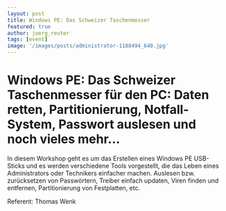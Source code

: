 ```yaml
---
layout: post
title: Windows PE: Das Schweizer Taschenmesser 
featured: true
author: joerg_reuter
tags: [event]
image: '/images/posts/administrator-1188494_640.jpg'
---
```


# Windows PE: Das Schweizer Taschenmesser für den PC: Daten retten, Partitionierung, Notfall-System, Passwort auslesen und noch vieles mehr...

In diesem Workshop geht es um das Erstellen eines Windows PE USB-Sticks und es werden verschiedene Tools vorgestellt, die das Leben eines Administrators oder Technikers einfacher  machen. Auslesen bzw. zurücksetzen von Passwörtern, Treiber einfach updaten, Viren finden und entfernen, Partitionierung von Festplatten, etc.

Referent: Thomas Wenk
